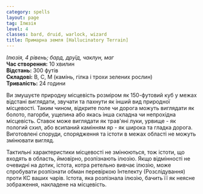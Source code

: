 ```yaml
---
category: spells
layout: page
tag: Ілюзія
level: 4
classes: bard, druid, warlock, wizard
title: Примарна земля [Hallucinatory Terrain]
---
```


_Ілюзія, 4 рівень; бард, друїд, чаклун, маг_    
**Час створення:** 10 хвилин    
**Відстань:** 300 футів    
**Складові:** В, С, М (камінь, гілка і трохи зелених рослин)    
**Тривалість:** 24 години    

Ви змушуєте природну місцевість розміром як 150-футовий куб у межах відстані виглядати, звучати та пахнути як інший вид природної місцевості. Таким чином, відкрите поле чи дорога можуть виглядати як болото, пагорби, ущелина або якась інша складна чи непрохідна місцевість. Ставок може виглядати як трав'яні луки, урвище - як пологий схил, або всипаний камінням яр - як широка та гладка дорога. Виготовлені споруди, спорядження та істоти в межах області не можуть змінювати вигляд.    

Тактильні характеристики місцевості не змінюються, тож істоти, що входять в область, ймовірно, розпізнають ілюзію. Якщо відмінності не очевидні на дотик, істота, котра ретельно вивчає ілюзію, може спробувати розпізнати обман перевіркою Інтелекту (Розслідування) проти КС ваших чарів. Істота, яка розпізнала ілюзію, бачить її як неясне зображення, накладене на місцевість. 
